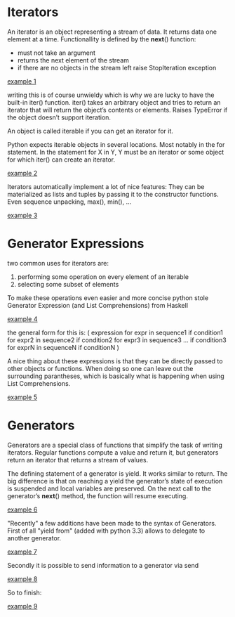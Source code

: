 # Iterators
An iterator is an object representing a stream of data.
It returns data one element at a time.
Functionallity is defined by the __next__() function:
- must not take an argument
- returns the next element of the stream
- if there are no objects in the stream left raise StopIteration exception

[example 1](./1_iterators_next.py)

writing this is of course unwieldy which is why we are lucky to have the built-in iter() function.
iter()  takes an arbitrary object and tries to return an iterator that will return the object’s contents or elements.
Raises TypeError if the object doesn’t support iteration.

An object is called iterable if you can get an iterator for it.

Python expects iterable objects in several locations.
Most notably in the for statement.
In the statement for X in Y, Y must be an iterator or some object for which iter() can create an iterator.

[example 2](./2_iterators_iter.py)

Iterators automatically implement a lot of nice features:
They can be materialized as lists and tuples by passing it to the constructor functions.
Even sequence unpacking, max(), min(), ...

[example 3](./3_iterator_features.py)



# Generator Expressions
two common uses for iterators are:
1. performing some operation on every element of an iterable
2. selecting some subset of elements

To make these operations even easier and more concise python stole Generator Expression (and List Comprehensions) from Haskell

[example 4](./4_generator_expressions.py)


the general form for this is:
( expression for expr in sequence1
             if condition1
             for expr2 in sequence2
             if condition2
             for expr3 in sequence3 ...
             if condition3
             for exprN in sequenceN
             if conditionN )

A nice thing about these expressions is that they can be directly passed to other objects or functions.
When doing so one can leave out the surrounding parantheses, which is basically what is happening when using List Comprehensions.

[example 5](./5_expressions_without_parentheses.py)

# Generators

Generators are a special class of functions that simplify the task of writing iterators.
Regular functions compute a value and return it, but generators return an iterator that returns a stream of values.

The defining statement of a generator is yield.
It works similar to return.
The big difference is that on reaching a yield the generator’s state of execution is suspended and local variables are preserved.
On the next call to the generator’s __next__() method, the function will resume executing.

[example 6](./6_simple_generator.py)

"Recently" a few additions have been made to the syntax of Generators.
First of all "yield from" (added with python 3.3) allows to delegate to another generator.

[example 7](7_yield_from.py)

Secondly it is possible to send information to a generator via send

[example 8](./8_send.py)

So to finish:

[example 9](./9_sudoku_solver.py)
